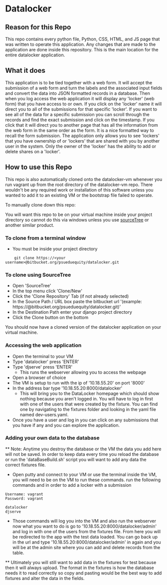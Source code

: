 # Datalocker #

## Reason for this Repo ##

This repo contains every python file, Python, CSS, HTML, and JS page that was written to operate this application. Any changes that are made to the application are done inside this repository. This is the main location for the entire datalocker application.

## What it does ##

This application is to be tied together with a web form. It will accept the submission of a web form and turn the labels and the associated input fields and convert the data into JSON formatted records in a database. Then when you log access the web application it will display any 'locker' (web form) that you have access to or own. If you click on the 'locker' name it will direct you to all of the submissions for that specific 'locker'. If you want to see all of the data for a specific submission you can scroll through the records and find the exact submission and click on the timestamp. If you click that it will direct you to another page that has all the information from the web form in the same order as the form. It is a nice formatted way to recall the form submission. The application only allows you to see 'lockers' that you have ownership of or 'lockers' that are shared with you by another user in the system. Only the owner of the 'locker' has the ability to add or delete shares on a 'locker'.

## How to use this Repo ##

This repo is also automatically cloned onto the datalocker-vm whenever you run vagrant up from the root directory of the datalocker-vm repo. There wouldn't be any required work or installation of this software unless you wanted to add it to an existing VM or the bootstrap file failed to operate.

To manually clone down this repo:

You will want this repo to be on your virtual machine inside your project directory so cannot do this via windows unless you use [sourceTree](https://www.sourcetreeapp.com/) or another similar product.

### To clone from  a terminal window ###
* You must be inside your project directory
```
    git clone https://<your username>@bitbucket.org/psueduequity/datalocker.git
```

### To clone using SourceTree ###
* Open 'SourceTree'
* In the top menu click 'Clone/New'
* Click the 'Clone Repository' Tab (if not already selected)
* In the Source Path / URL box paste the bitbucket url '(example: https://<your username>@bitbucket.org/psueduequity/datalocker.git)'
* In the Destination Path enter your django project directory
* Click the Clone button on the bottom

You should now have a cloned version of the datalocker application on your virtual machine.

### Accessing the web application ###
* Open the terminal to your VM
* Type 'datalocker' press 'ENTER'
* Type 'djserve' press 'ENTER'
    * This runs the webserver allowing you to access the webpage
* Open a browser of choice
* The VM is setup to run with the ip of '10.18.55.20' on port '8000'
* In the address bar type '10.18.55.20:8000/datalocker'
    * This will bring you to the DataLocker homepage which should show nothing because you aren't logged in. You will have to log in first with one of the users that were created by the fixture. You can find one by navigating to the fixtures folder and looking in the yaml file named dev-users.yaml.
* Once you have a user and log in you can click on any submissions that you have if any and you can explore the application.

### Adding your own data to the database ###

** Note: Anytime you destroy the database or the VM the data you add here will not be saved. In order to keep data every time you reload the database or run the 'dataBaseBuild.sh' script you will want to add any data the correct fixtures file.

* Open putty and connect to your VM or use the terminal inside the VM, you will need to be on the VM to run these commands.
run the following commands and in order to add a locker with a submission

```
Username: vagrant
Password: vagrant

datalocker
djserve

```
* Those commands will log you into the VM and also run the webserver now what you want to do is go to '10.18.55.20:8000/datalocker/admin' and log in with one of the users from the fixtures file. From here you will be redirected to the app with the test data loaded. You can go back up in the url and type '10.18.55.20:8000/datalocker/admin' in again and you will be at the admin site where you can add and delete records from the table.


** Ultimately you will still want to add data in the fixtures for test because then it will always upload. The format in the fixtures is how the database needs it to read correctly so copy and pasting would be the best way to add fixtures and alter the data in the fields.